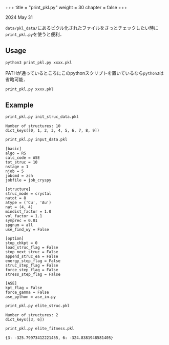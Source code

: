 +++
title = "print_pkl.py"
weight = 30
chapter = false
+++

2024 May 31

`data/pkl_data/`にあるピクル化されたファイルをさっとチェックしたい時に`print_pkl.py`を使うと便利．

## Usage
``` zsh
python3 print_pkl.py xxxx.pkl
```
PATHが通っているところにこのpythonスクリプトを置いているなら`python3`は省略可能．
``` zsh
print_pkl.py xxxx.pkl
```

## Example
``` bash
print_pkl.py init_struc_data.pkl
```
```
Number of structures: 10
dict_keys([0, 1, 2, 3, 4, 5, 6, 7, 8, 9])
```


``` bash
print_pkl.py input_data.pkl 
```
```
[basic]
algo = RS
calc_code = ASE
tot_struc = 10
nstage = 1
njob = 5
jobcmd = zsh
jobfile = job_cryspy

[structure]
struc_mode = crystal
natot = 8
atype = ('Cu', 'Au')
nat = (4, 4)
mindist_factor = 1.0
vol_factor = 1.1
symprec = 0.01
spgnum = all
use_find_wy = False

[option]
stop_chkpt = 0
load_struc_flag = False
stop_next_struc = False
append_struc_ea = False
energy_step_flag = False
struc_step_flag = False
force_step_flag = False
stress_step_flag = False

[ASE]
kpt_flag = False
force_gamma = False
ase_python = ase_in.py
```


``` bash
print_pkl.py elite_struc.pkl
```
```
Number of structures: 2
dict_keys([3, 6])
```


``` bash
print_pkl.py elite_fitness.pkl
```
```
{3: -325.79973412221455, 6: -324.8381948581405}
```